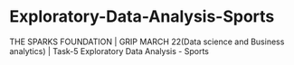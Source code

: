 # Exploratory-Data-Analysis-Sports
THE SPARKS FOUNDATION | GRIP MARCH 22(Data science and Business analytics) | Task-5 Exploratory Data Analysis - Sports
